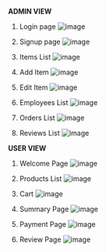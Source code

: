 **ADMIN VIEW**

1. Login page
![image](https://user-images.githubusercontent.com/72083631/162251401-6537673f-9de8-4ce7-a335-74c2dc416b3e.png)

2. Signup page
![image](https://user-images.githubusercontent.com/72083631/162251423-51dffb7b-dc11-4834-b49a-55007105f2dc.png)

3. Items List
![image](https://user-images.githubusercontent.com/72083631/162251554-843a3d92-ea35-48fb-b007-921491161a26.png)

4. Add Item
![image](https://user-images.githubusercontent.com/72083631/162251654-962f2dca-b159-40f1-9e14-51c4d5741370.png)

5. Edit Item
![image](https://user-images.githubusercontent.com/72083631/162252025-a8a3aee4-1936-48c1-b8a5-2aa5ea96fb80.png)

6. Employees List
![image](https://user-images.githubusercontent.com/72083631/162252236-4ed43ec8-1100-4b1d-b6df-44accee36ef6.png)

7. Orders List
![image](https://user-images.githubusercontent.com/72083631/162252270-3f8255d0-4e95-4dc0-9205-0bc94f91140a.png)

8. Reviews List
![image](https://user-images.githubusercontent.com/72083631/162252300-436614f0-9235-4a2d-bad0-672dd1b64643.png)







**USER VIEW**





1. Welcome Page
![image](https://user-images.githubusercontent.com/72083631/162252448-668a42c8-027a-461f-96ce-32781591178e.png)

2. Products List
![image](https://user-images.githubusercontent.com/72083631/162252491-5b4c9bcd-bbfa-4503-bff9-bf75e04be6fe.png)

3. Cart
![image](https://user-images.githubusercontent.com/72083631/162252521-d59c0d3f-2f7f-480a-866e-f1eab4c996f7.png)

4. Summary Page
![image](https://user-images.githubusercontent.com/72083631/162252563-9129ba56-ffca-4aa8-95cf-2873b3ad6456.png)

5. Payment Page
![image](https://user-images.githubusercontent.com/72083631/162252604-5bda7ac8-87d1-4865-bde1-ce981ec0dcb2.png)

6. Review Page
![image](https://user-images.githubusercontent.com/72083631/162252882-4346c5a7-78b5-4d4d-a72d-61863a6caadc.png)

